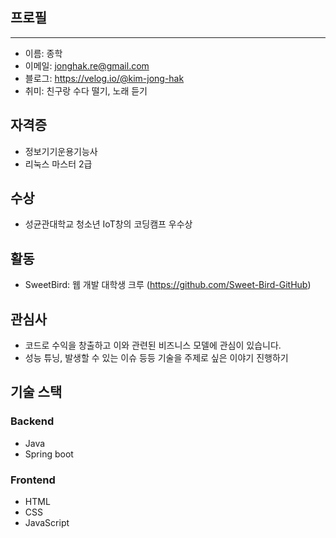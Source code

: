 <!--Heading-->



## 프로필
---
- 이름: 종학
- 이메일: jonghak.re@gmail.com
- 블로그: https://velog.io/@kim-jong-hak
- 취미: 친구랑 수다 떨기, 노래 듣기


## 자격증
- 정보기기운용기능사
- 리눅스 마스터 2급
  

## 수상
- 성균관대학교 청소년 IoT창의 코딩캠프 우수상

## 활동
- SweetBird: 웹 개발 대학생 크루 (https://github.com/Sweet-Bird-GitHub)

## 관심사
- 코드로 수익을 창출하고 이와 관련된 비즈니스 모델에 관심이 있습니다.
- 성능 튜닝, 발생할 수 있는 이슈 등등 기술을 주제로 싶은 이야기 진행하기

## 기술 스택
### Backend
- Java
- Spring boot

### Frontend
- HTML
- CSS
- JavaScript






